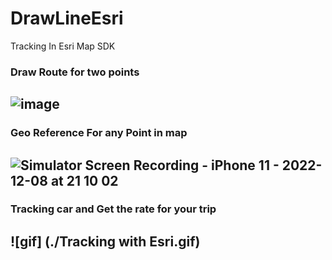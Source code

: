 # DrawLineEsri

Tracking In Esri Map SDK


### Draw Route for two points
## ![image](https://user-images.githubusercontent.com/47215527/206269175-0e6c77eb-c80f-4002-8cc6-e7934d7bde51.png)


### Geo Reference For any Point in map
## ![Simulator Screen Recording - iPhone 11 - 2022-12-08 at 21 10 02](https://user-images.githubusercontent.com/47215527/206548678-3209f31a-f8bf-4a80-9ffb-689bcfc81146.gif)

### Tracking car and Get the rate for your trip
## ![gif] (./Tracking with Esri.gif)
